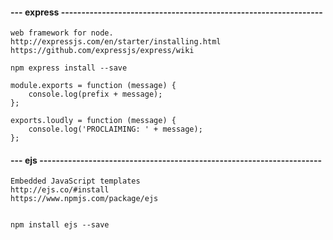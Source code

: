 #### --- express ----------------------------------------------------------------
	web framework for node.
	http://expressjs.com/en/starter/installing.html
	https://github.com/expressjs/express/wiki

	npm express install --save

	module.exports = function (message) {
		console.log(prefix + message);
	};

	exports.loudly = function (message) {
		console.log('PROCLAIMING: ' + message);
	};

#### --- ejs ---------------------------------------------------------------------
	Embedded JavaScript templates
	http://ejs.co/#install
	https://www.npmjs.com/package/ejs
	
	
	npm install ejs --save







